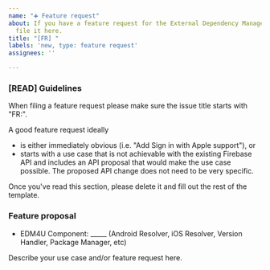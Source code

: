 ```yaml
---
name: "➕ Feature request"
about: If you have a feature request for the External Dependency Manager for Unity,
  file it here.
title: "[FR] "
labels: 'new, type: feature request'
assignees: ''

---
```


<!-- DO NOT DELETE
validate_template=true
template_path=.github/ISSUE_TEMPLATE/feature-request.md
-->

### [READ] Guidelines

When filing a feature request please make sure the issue title starts with "FR:".

A good feature request ideally
* is either immediately obvious (i.e. "Add Sign in with Apple support"), or
* starts with a use case that is not achievable with the existing Firebase API and
  includes an API proposal that would make the use case possible. The proposed API
  change does not need to be very specific.

Once you've read this section, please delete it and fill out the rest of the template.

### Feature proposal

* EDM4U Component: _____ (Android Resolver, iOS Resolver, Version Handler, Package Manager, etc)

Describe your use case and/or feature request here.
